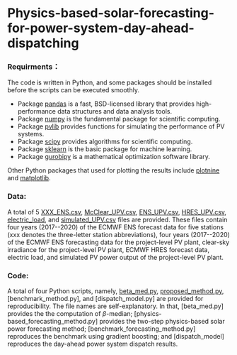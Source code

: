 # Physics-based-solar-forecasting-for-power-system-day-ahead-dispatching


### Requirments：
The code is written in Python, and some packages should be installed before the scripts can be executed smoothly.  
  * Package [pandas](https://pandas.pydata.org/pandas-docs/stable/index.html) is a fast, BSD-licensed library that provides high-performance data structures and data analysis tools.
  * Package [numpy](https://numpy.org/doc/stable/) is the fundamental package for scientific computing.
  * Package [pvlib](https://pvlib-python.readthedocs.io/en/stable/) provides functions for simulating the performance of PV systems.
  * Package [scipy](https://scipy.org/) provides algorithms for scientific computing.
  * Package [sklearn](https://scikit-learn.org/stable/) is the basic package for machine learning.
  * Package [gurobipy](https://pypi.org/project/gurobipy/) is a mathematical optimization software library.

Other Python packages that used for plotting the results include [plotnine](https://plotnine.readthedocs.io/en/stable/) and [matplotlib](https://matplotlib.org/). 

### Data: 
A total of 5 [XXX_ENS.csv](https://github.com/wentingwang94/Physics-based-solar-forecasting-for-power-system-day-ahead-dispatching/blob/main/data/BON_ENS.csv), [McClear_UPV.csv](https://github.com/wentingwang94/Physics-based-solar-forecasting-for-power-system-day-ahead-dispatching/blob/main/data/McClear_UPV.csv), [ENS_UPV.csv](https://github.com/wentingwang94/Physics-based-solar-forecasting-for-power-system-day-ahead-dispatching/blob/main/data/ENS_UPV.csv), [HRES_UPV.csv](https://github.com/wentingwang94/Physics-based-solar-forecasting-for-power-system-day-ahead-dispatching/blob/main/data/HRES_UPV.csv), [electric_load](https://github.com/wentingwang94/Physics-based-solar-forecasting-for-power-system-day-ahead-dispatching/blob/main/data/electric_load.csv), and [simulated_UPV.csv](https://github.com/wentingwang94/Physics-based-solar-forecasting-for-power-system-day-ahead-dispatching/blob/main/data/simulated_UPV.csv) files are provided. These files contain four years (2017--2020) of the ECMWF ENS forecast data for five stations (xxx denotes the three-letter station abbreviations), four years (2017--2020) of the ECMWF ENS forecasting data for the project-level PV plant, clear-sky irradiance for the project-level PV plant, ECMWF HRES forecast data, electric load, and simulated PV power output of the project-level PV plant.

### Code: 
A total of four Python scripts, namely, [beta_med.py](https://github.com/wentingwang94/Physics-based-solar-forecasting-for-power-system-day-ahead-dispatching/blob/main/code/beta_med.py), [proposed_method.py](https://github.com/wentingwang94/Physics-based-solar-forecasting-for-power-system-day-ahead-dispatching/blob/main/code/proposed_method.py), [benchmark_method.py], and [dispatch_model.py] are provided for reproducibility. The file names are self-explanatory. In that, [beta_med.py] provides the the computation of $\beta$-median; [physics-based_forecasting_method.py] provides the two-step physics-based solar power forecasting method; [benchmark_forecasting_method.py] reproduces the benchmark using gradient boosting; and [dispatch_model] reproduces the day-ahead power system dispatch results. 
